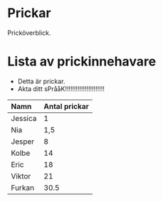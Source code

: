 # Prickar
Pricköverblick.

# Lista av prickinnehavare

- Detta är prickar.
- Akta ditt sPrååK!!!!!!!!!!!!!!!!!!!!!!

| Namn | Antal prickar |
|:-----|:---------|
| Jessica | 1 |
| Nia | 1,5 |
| Jesper | 8 |
| Kolbe | 14 |
| Eric | 18 |
| Viktor | 21 |
| Furkan | 30.5 |

